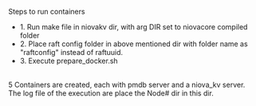 Steps to run containers<br>
<ul>
<li>1. Run make file in niovakv dir, with arg DIR set to niovacore compiled folder</li>
<li>2. Place raft config folder in above mentioned dir with folder name as "raftconfig" instead of raftuuid.</li>
<li>3. Execute prepare_docker.sh</li>
</ul>
<br>
5 Containers are created, each with pmdb server and a niova_kv server. The log file of the execution are place the Node# dir in this dir.
